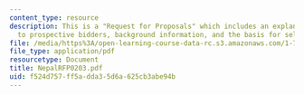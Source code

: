```yaml
---
content_type: resource
description: This is a "Request for Proposals" which includes an explanatory note
  to prospective bidders, background information, and the basis for selection.
file: /media/https%3A/open-learning-course-data-rc.s3.amazonaws.com/1-782-environmental-engineering-masters-of-engineering-project-fall-2003-spring-2004/f524d757ff5adda35d6a625cb3abe94b_NepalRFP0203.pdf
file_type: application/pdf
resourcetype: Document
title: NepalRFP0203.pdf
uid: f524d757-ff5a-dda3-5d6a-625cb3abe94b
---
```

